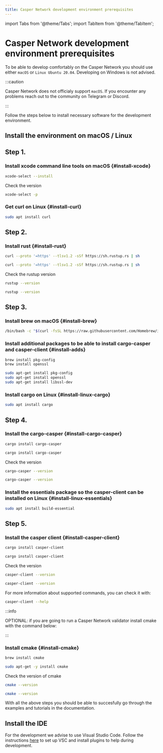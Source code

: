 ```yaml
---
title: Casper Network development environment prerequisites
---
```


import Tabs from '@theme/Tabs';
import TabItem from '@theme/TabItem';

# Casper Network development environment prerequisites

To be able to develop comfortably on the Casper Network you should use either `macOS` or `Linux Ubuntu 20.04`. Developing on Windows is not advised.

:::caution

Casper Network does not officialy support `macOS`. If you encounter any problems reach out to the community on Telegram or Discord.

:::

Follow the steps below to install necessary software for the development environment.

## Install the environment on macOS / Linux

## Step 1.

### Install xcode command line tools on macOS {#install-xcode}


<Tabs>
<TabItem value="macOS" label="macOS">

```bash
xcode-select --install
```

</TabItem>
</Tabs>

Check the version 

<Tabs>
<TabItem value="macOS" label="macOS">

```bash
xcode-select -p
```

</TabItem>
</Tabs>

### Get curl on Linux {#install-curl}

<Tabs>
<TabItem value="Linux" label="Linux">

```bash
sudo apt install curl
```
</TabItem>
</Tabs>

## Step 2.

### Install rust {#install-rust}

<Tabs>
<TabItem value="macOS" label="macOS">

```bash
curl --proto '=https' --tlsv1.2 -sSf https://sh.rustup.rs | sh
```

</TabItem>

<TabItem value="Linux" label="Linux">

```bash
curl --proto '=https' --tlsv1.2 -sSf https://sh.rustup.rs | sh
```

</TabItem>
</Tabs>

Check the rustup version

<Tabs>
<TabItem value="macOS" label="macOS">

```bash
rustup --version
```

</TabItem>
<TabItem value="Linux" label="Linux">

```bash
rustup --version
```

</TabItem>
</Tabs>

## Step 3.

### Install brew on macOS {#install-brew}

<Tabs>
<TabItem value="macOS" label="macOS">

```bash
/bin/bash -c "$(curl -fsSL https://raw.githubusercontent.com/Homebrew/install/HEAD/install.sh)"
```
</TabItem>
</Tabs>

### Install additional packages to be able to install cargo-casper and casper-client {#install-adds}

<Tabs>
<TabItem value="macOS" label="macOS">

```bash
brew install pkg-config
brew install openssl 
```

</TabItem>
<TabItem value="Linux" label="Linux">

```bash
sudo apt-get install pkg-config
sudo apt-get install openssl
sudo apt-get install libssl-dev
```

</TabItem>
</Tabs>

### Install cargo on Linux {#install-linux-cargo}

<Tabs>
<TabItem value="Linux" label="Linux">

```bash
sudo apt install cargo
```

</TabItem>
</Tabs>

## Step 4.

### Install the cargo-casper {#install-cargo-casper}

<Tabs>
<TabItem value="macOS" label="macOS">

```bash
cargo install cargo-casper
```

</TabItem>
<TabItem value="Linux" label="Linux">

```bash
cargo install cargo-casper
```

</TabItem>
</Tabs>

Check the version

<Tabs>
<TabItem value="macOS" label="macOS">

```bash
cargo-casper --version
```
</TabItem>
<TabItem value="Linux" label="Linux">

```bash
cargo-casper --version
```
</TabItem>
</Tabs>

### Install the essentials package so the casper-client can be installed on Linux {#install-linux-essentials}

<Tabs>
<TabItem value="Linux" label="Linux">

```bash
sudo apt install build-essential
```

</TabItem>
</Tabs>

## Step 5.

### Install the casper client {#install-casper-client}

<Tabs>
<TabItem value="macOS" label="macOS">

```bash
cargo install casper-client
```

</TabItem>
<TabItem value="Linux" label="Linux">

```bash
cargo install casper-client
```

</TabItem>
</Tabs>

Check the version

<Tabs>
<TabItem value="macOS" label="macOS">

```bash
casper-client --version
```

</TabItem>
<TabItem value="Linux" label="Linux">

```bash
casper-client --version
```

</TabItem>
</Tabs>

For more information about supported commands, you can check it with:

```bash
casper-client --help
```

:::info

OPTIONAL: if you are going to run a Casper Network validator install cmake with the command below:

:::

### Install cmake {#install-cmake}

<Tabs>
<TabItem value="macOS" label="macOS">

```bash
brew install cmake
```

</TabItem>
<TabItem value="Linux" label="Linux">

```bash
sudo apt-get -y install cmake
```

</TabItem>
</Tabs>

Check the version of cmake

<Tabs>
<TabItem value="macOS" label="macOS">

```bash
cmake --version
```

</TabItem>
<TabItem value="Linux" label="Linux">

```bash
cmake --version
```

</TabItem>
</Tabs>

With all the above steps you should be able to succesfully go through the examples and tutorials in the documentation.

## Install the IDE

For the development we advise to use Visual Studio Code. Follow the instructions [here](../../developers/writing-onchain-code/getting-started.md#setting-ide) to set up VSC and install plugins to help during development.